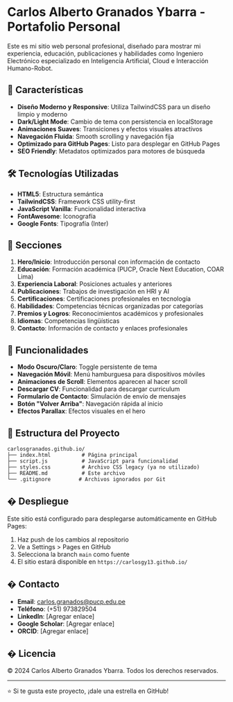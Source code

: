 # Carlos Alberto Granados Ybarra - Portafolio Personal

Este es mi sitio web personal profesional, diseñado para mostrar mi experiencia, educación, publicaciones y habilidades como Ingeniero Electrónico especializado en Inteligencia Artificial, Cloud e Interacción Humano-Robot.

## 🚀 Características

- **Diseño Moderno y Responsive**: Utiliza TailwindCSS para un diseño limpio y moderno
- **Dark/Light Mode**: Cambio de tema con persistencia en localStorage
- **Animaciones Suaves**: Transiciones y efectos visuales atractivos
- **Navegación Fluida**: Smooth scrolling y navegación fija
- **Optimizado para GitHub Pages**: Listo para desplegar en GitHub Pages
- **SEO Friendly**: Metadatos optimizados para motores de búsqueda

## 🛠️ Tecnologías Utilizadas

- **HTML5**: Estructura semántica
- **TailwindCSS**: Framework CSS utility-first
- **JavaScript Vanilla**: Funcionalidad interactiva
- **FontAwesome**: Iconografía
- **Google Fonts**: Tipografía (Inter)

## 📱 Secciones

1. **Hero/Inicio**: Introducción personal con información de contacto
2. **Educación**: Formación académica (PUCP, Oracle Next Education, COAR Lima)
3. **Experiencia Laboral**: Posiciones actuales y anteriores
4. **Publicaciones**: Trabajos de investigación en HRI y AI
5. **Certificaciones**: Certificaciones profesionales en tecnología
6. **Habilidades**: Competencias técnicas organizadas por categorías
7. **Premios y Logros**: Reconocimientos académicos y profesionales
8. **Idiomas**: Competencias lingüísticas
9. **Contacto**: Información de contacto y enlaces profesionales

## 🌟 Funcionalidades

- **Modo Oscuro/Claro**: Toggle persistente de tema
- **Navegación Móvil**: Menú hamburguesa para dispositivos móviles
- **Animaciones de Scroll**: Elementos aparecen al hacer scroll
- **Descargar CV**: Funcionalidad para descargar curriculum
- **Formulario de Contacto**: Simulación de envío de mensajes
- **Botón "Volver Arriba"**: Navegación rápida al inicio
- **Efectos Parallax**: Efectos visuales en el hero

## 📂 Estructura del Proyecto

```
carlosgranados.github.io/
├── index.html          # Página principal
├── script.js           # JavaScript para funcionalidad
├── styles.css          # Archivo CSS legacy (ya no utilizado)
├── README.md           # Este archivo
└── .gitignore         # Archivos ignorados por Git
```

## � Despliegue

Este sitio está configurado para desplegarse automáticamente en GitHub Pages:

1. Haz push de los cambios al repositorio
2. Ve a Settings > Pages en GitHub
3. Selecciona la branch `main` como fuente
4. El sitio estará disponible en `https://carlosgy13.github.io/`

## � Contacto

- **Email**: carlos.granados@pucp.edu.pe
- **Teléfono**: (+51) 973829504
- **LinkedIn**: [Agregar enlace]
- **Google Scholar**: [Agregar enlace]
- **ORCID**: [Agregar enlace]

## � Licencia

© 2024 Carlos Alberto Granados Ybarra. Todos los derechos reservados.

---

⭐ Si te gusta este proyecto, ¡dale una estrella en GitHub!

